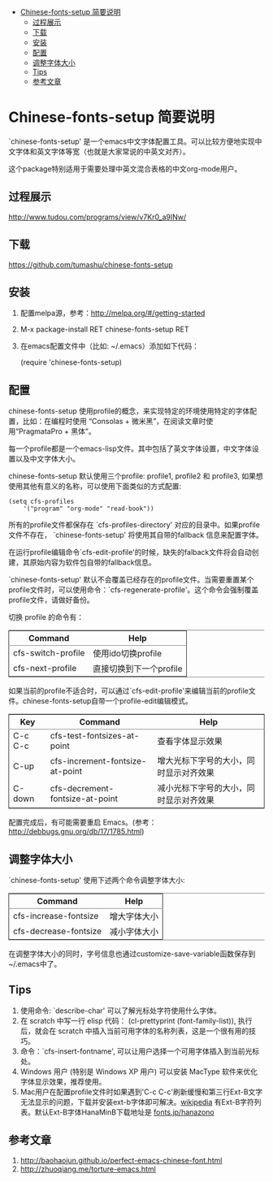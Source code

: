 - [Chinese-fonts-setup 简要说明](#chinese-fonts-setup-简要说明)
  - [过程展示](#过程展示)
  - [下载](#下载)
  - [安装](#安装)
  - [配置](#配置)
  - [调整字体大小](#调整字体大小)
  - [Tips](#tips)
  - [参考文章](#参考文章)

# Chinese-fonts-setup 简要说明<a id="orgheadline8"></a>

\`chinese-fonts-setup' 是一个emacs中文字体配置工具。可以比较方便地实现中文字体和英文字体等宽（也就是大家常说的中英文对齐）。

这个package特别适用于需要处理中英文混合表格的中文org-mode用户。

## 过程展示<a id="orgheadline1"></a>

<http://www.tudou.com/programs/view/v7Kr0_a9INw/>

## 下载<a id="orgheadline2"></a>

<https://github.com/tumashu/chinese-fonts-setup>

## 安装<a id="orgheadline3"></a>

1.  配置melpa源，参考：<http://melpa.org/#/getting-started>
2.  M-x package-install RET chinese-fonts-setup RET
3.  在emacs配置文件中（比如: ~/.emacs）添加如下代码：

    (require 'chinese-fonts-setup)

## 配置<a id="orgheadline4"></a>

chinese-fonts-setup 使用profile的概念，来实现特定的环境使用特定的字体配置，比如：在编程时使用 “Consolas + 微米黑”，在阅读文章时使用“PragmataPro + 黑体”。

每一个profile都是一个emacs-lisp文件。其中包括了英文字体设置，中文字体设置以及中文字体大小。

chinese-fonts-setup 默认使用三个profile: profile1, profile2 和 profile3,
如果想使用其他有意义的名称，可以使用下面类似的方式配置:

    (setq cfs-profiles
        '("program" "org-mode" "read-book"))

所有的profile文件都保存在 \`cfs-profiles-directory' 对应的目录中。如果profile文件不存在， \`chinese-fonts-setup' 将使用其自带的fallback
信息来配置字体。

在运行profile编辑命令\`cfs-edit-profile'的时候，缺失的falback文件将会自动创建，其原始内容为软件包自带的fallback信息。

\`chinese-fonts-setup' 默认不会覆盖已经存在的profile文件。当需要重置某个profile文件时，可以使用命令：\`cfs-regenerate-profile'。这个命令会强制覆盖profile文件，请做好备份。

切换 profile 的命令有：

<table border="2" cellspacing="0" cellpadding="6" rules="groups" frame="hsides">


<colgroup>
<col  class="org-left" />

<col  class="org-left" />
</colgroup>
<thead>
<tr>
<th scope="col" class="org-left">Command</th>
<th scope="col" class="org-left">Help</th>
</tr>
</thead>

<tbody>
<tr>
<td class="org-left">cfs-switch-profile</td>
<td class="org-left">使用ido切换profile</td>
</tr>


<tr>
<td class="org-left">cfs-next-profile</td>
<td class="org-left">直接切换到下一个profile</td>
</tr>
</tbody>
</table>

如果当前的profile不适合时，可以通过\`cfs-edit-profile'来编辑当前的profile文件。chinese-fonts-setup自带一个profile-edit编辑模式。

<table border="2" cellspacing="0" cellpadding="6" rules="groups" frame="hsides">


<colgroup>
<col  class="org-left" />

<col  class="org-left" />

<col  class="org-left" />
</colgroup>
<thead>
<tr>
<th scope="col" class="org-left">Key</th>
<th scope="col" class="org-left">Command</th>
<th scope="col" class="org-left">Help</th>
</tr>
</thead>

<tbody>
<tr>
<td class="org-left">C-c C-c</td>
<td class="org-left">cfs-test-fontsizes-at-point</td>
<td class="org-left">查看字体显示效果</td>
</tr>


<tr>
<td class="org-left">C-up</td>
<td class="org-left">cfs-increment-fontsize-at-point</td>
<td class="org-left">增大光标下字号的大小，同时显示对齐效果</td>
</tr>


<tr>
<td class="org-left">C-down</td>
<td class="org-left">cfs-decrement-fontsize-at-point</td>
<td class="org-left">减小光标下字号的大小，同时显示对齐效果</td>
</tr>
</tbody>
</table>

配置完成后，有可能需要重启 Emacs。(参考：<http://debbugs.gnu.org/db/17/1785.html>)

## 调整字体大小<a id="orgheadline5"></a>

\`chinese-fonts-setup' 使用下述两个命令调整字体大小:

<table border="2" cellspacing="0" cellpadding="6" rules="groups" frame="hsides">


<colgroup>
<col  class="org-left" />

<col  class="org-left" />
</colgroup>
<thead>
<tr>
<th scope="col" class="org-left">Command</th>
<th scope="col" class="org-left">Help</th>
</tr>
</thead>

<tbody>
<tr>
<td class="org-left">cfs-increase-fontsize</td>
<td class="org-left">增大字体大小</td>
</tr>


<tr>
<td class="org-left">cfs-decrease-fontsize</td>
<td class="org-left">减小字体大小</td>
</tr>
</tbody>
</table>

在调整字体大小的同时，字号信息也通过customize-save-variable函数保存到~/.emacs中了。

## Tips<a id="orgheadline6"></a>

1.  使用命令: \`describe-char' 可以了解光标处字符使用什么字体。
2.  在 scratch 中写一行 elisp 代码： (cl-prettyprint (font-family-list)),
    执行后，就会在 scratch 中插入当前可用字体的名称列表，这是一个很有用的技巧。
3.  命令：\`cfs-insert-fontname', 可以让用户选择一个可用字体插入到当前光标处。
4.  Windows 用户 (特别是 Windows XP 用户) 可以安装 MacType 软件来优化字体显示效果，推荐使用。
5.  Mac用户在配置profile文件时如果遇到'C-c C-c'刷新缓慢和第三行Ext-B文字无法显示的问题，下载并安装ext-b字体即可解决。[wikipedia](https://cdo.wikipedia.org/wiki/Wikipedia:Unicode%E6%93%B4%E5%B1%95%E6%BC%A2%E5%AD%97) 有Ext-B字符列表。默认Ext-B字体HanaMinB下载地址是 [fonts.jp/hanazono](https://osdn.jp/projects/hanazono-font/downloads/62072/hanazono-20141012.zip/)

## 参考文章<a id="orgheadline7"></a>

1.  <http://baohaojun.github.io/perfect-emacs-chinese-font.html>
2.  <http://zhuoqiang.me/torture-emacs.html>
